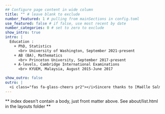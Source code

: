 ```yaml
---
## Configure page content in wide column
title: "" # leave blank to exclude
number_featured: 1 # pulling from mainSections in config.toml
use_featured: false # if false, use most recent by date
number_categories: 0 # set to zero to exclude
show_intro: true
intro: |
  Education : 
    + PhD, Statistics
      <br> University of Washington, September 2021-present
    + AB (BA), Mathematics
      <br> Princeton University, September 2017-present
    + A-levels, Cambridge International Examinations
      <br> KYUEM, Malaysia, August 2015-June 2017

show_outro: false
outro: |
  <i class="fas fa-glass-cheers pr2"></i>Sincere thanks to [Maëlle Salmon](https://masalmon.eu/) for her help naming this Hugo theme!
---
```


** index doesn't contain a body, just front matter above.
See about/list.html in the layouts folder **